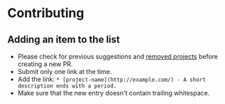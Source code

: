 # Contributing

## Adding an item to the list

- Please check for previous suggestions and [removed projects](https://github.com/rayokota/awesome-hbase/issues?q=is%3Aissue+is%3Aclosed+label%3Adeprecation) before creating a new PR. 
- Submit only one link at the time.
- Add the link: `* [project-name](http://example.com/) - A short description ends with a period.`
- Make sure that the new entry doesn't contain trailing whitespace.
